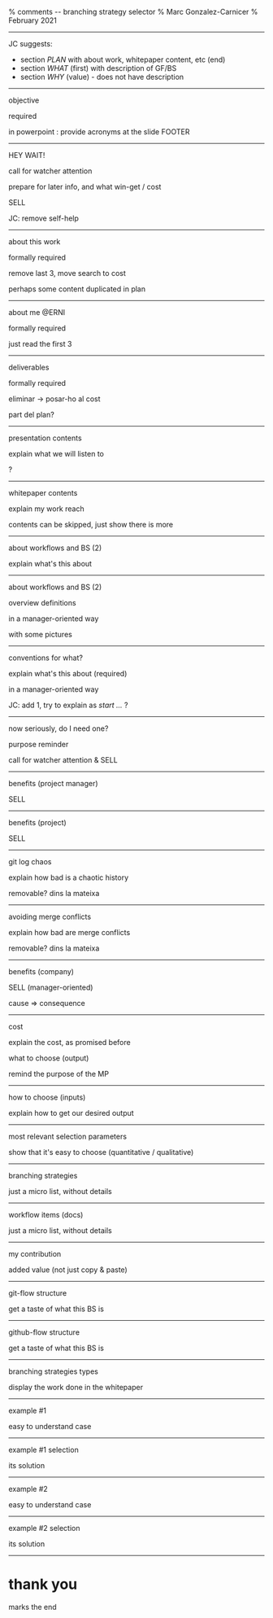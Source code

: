 % comments -- branching strategy selector
% Marc Gonzalez-Carnicer
% February 2021

---

JC suggests:

* section _PLAN_ with about work, whitepaper content, etc (end) 
* section _WHAT_ (first) with description of GF/BS
* section _WHY_ (value) - does not have description


---

objective

required

in powerpoint : provide acronyms at the slide FOOTER

---

HEY WAIT!

call for watcher attention

prepare for later info, and what win-get / cost

SELL

JC: remove self-help


---

about this work

formally required

remove last 3, move search to cost

perhaps some content duplicated in plan

---

about me @ERNI

formally required

just read the first 3


---

deliverables

formally required

eliminar -> posar-ho al cost

part del plan?


---

presentation contents

explain what we will listen to

?

---

whitepaper contents

explain my work reach

contents can be skipped, just show there is more

---

about workflows and BS (2)

explain what's this about


---

about workflows and BS (2)

overview definitions

in a manager-oriented way

with some pictures


---

conventions for what?

explain what's this about (required)

in a manager-oriented way


JC: add 1, try to explain as _start ..._ ?

---

now seriously, do I need one?

purpose reminder

call for watcher attention & SELL

---

benefits (project manager)

SELL

---

benefits (project)

SELL



---

git log chaos

explain how bad is a chaotic history

removable? dins la mateixa

---

avoiding merge conflicts

explain how bad are merge conflicts

removable? dins la mateixa

---

benefits (company)

SELL (manager-oriented)

cause => consequence


---

cost

explain the cost, as promised before



what to choose (output)

remind the purpose of the MP

---

how to choose (inputs)

explain how to get our desired output


---

most relevant selection parameters

show that it's easy to choose (quantitative / qualitative)

---

branching strategies

just a micro list, without details


---

workflow items (docs)

just a micro list, without details


---

my contribution

added value (not just copy & paste)



---

git-flow structure

get a taste of what this BS is


---

github-flow structure

get a taste of what this BS is


---

branching strategies types

display the work done in the whitepaper

---

example #1

easy to understand case

---

example #1 selection

its solution


---

example #2

easy to understand case

---

example #2 selection

its solution


---

# thank you

marks the end
